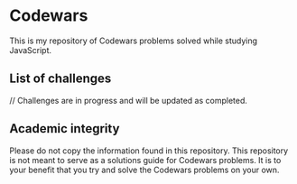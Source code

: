 # Codewars

This is my repository of Codewars problems solved while studying JavaScript.

##  List of challenges

// Challenges are in progress and will be updated as completed.

## Academic integrity

Please do not copy the information found in this repository. This repository is not meant to serve as a solutions guide for Codewars problems. It is to your benefit that you try and solve the Codewars problems on your own.
